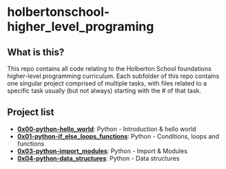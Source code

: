 # holbertonschool-higher_level_programing

## What is this?

This repo contains all code relating to the Holberton School foundations higher-level programming curriculum.
Each subfolder of this repo contains one singular project comprised of multiple tasks, with files related to a specific task usually (but not always) starting with the # of that task.

## Project list
* **[0x00-python-hello_world](https://github.com/ThibaudP/holbertonschool-higher_level_programming/tree/main/0x00-python-hello_world)**: Python - Introduction & hello world
* **[0x01-python-if_else_loops_functions](https://github.com/ThibaudP/holbertonschool-higher_level_programming/tree/main/0x01-python-if_else_loops_functions)**: Python - Conditions, loops and functions
* **[0x03-python-import_modules](https://github.com/ThibaudP/holbertonschool-higher_level_programming/tree/main/0x02-python-import_modules)**: Python - Import & Modules
* **[0x04-python-data_structures](https://github.com/ThibaudP/holbertonschool-higher_level_programming/tree/main/0x03-python-data_structures)**: Python - Data structures
